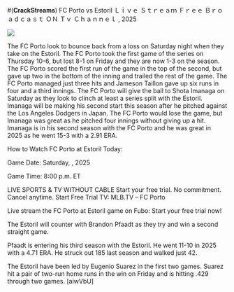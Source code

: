 #(𝐂𝐫𝐚𝐜𝐤𝐒𝐭𝐫𝐞𝐚𝐦𝐬) FC Porto vs Estoril Ｌｉｖｅ Ｓｔｒｅａｍ Ｆｒｅｅ Ｂｒｏａｄｃａｓｔ ＯＮ Ｔｖ Ｃｈａｎｎｅｌ , 2025  
  
  
[![](https://i.imgur.com/qSNzIqt.png)](https://movie.rssnews.media/zdCTapkPF.php)  
  
The FC Porto look to bounce back from a loss on Saturday night when they take on the Estoril. The FC Porto took the first game of the series on Thursday 10-6, but lost 8-1 on Friday and they are now 1-3 on the season. The FC Porto scored the first run of the game in the top of the second, but gave up two in the bottom of the inning and trailed the rest of the game. The FC Porto managed just three hits and Jameson Taillon gave up six runs in four and a third innings. The FC Porto will give the ball to Shota Imanaga on Saturday as they look to clinch at least a series split with the Estoril. Imanaga will be making his second start this season after he pitched against the Los Angeles Dodgers in Japan. The FC Porto would lose the game, but Imanaga was great as he pitched four innings without giving up a hit. Imanaga is in his second season with the FC Porto and he was great in 2025 as he went 15-3 with a 2.91 ERA.

How to Watch FC Porto at Estoril Today:

Game Date: Saturday, , 2025

Game Time: 8:00 p.m. ET

LIVE SPORTS & TV WITHOUT CABLE
Start your free trial. No commitment. Cancel anytime.
Start Free Trial
TV: MLB.TV – FC Porto

Live stream the FC Porto at Estoril game on Fubo: Start your free trial now!

The Estoril will counter with Brandon Pfaadt as they try and win a second straight game.

Pfaadt is entering his third season with the Estoril. He went 11-10 in 2025 with a 4.71 ERA. He struck out 185 last season and walked just 42.

The Estoril have been led by Eugenio Suarez in the first two games. Suarez hit a pair of two-run home runs in the win on Friday and is hitting .429 through two games. [aiwVbU]